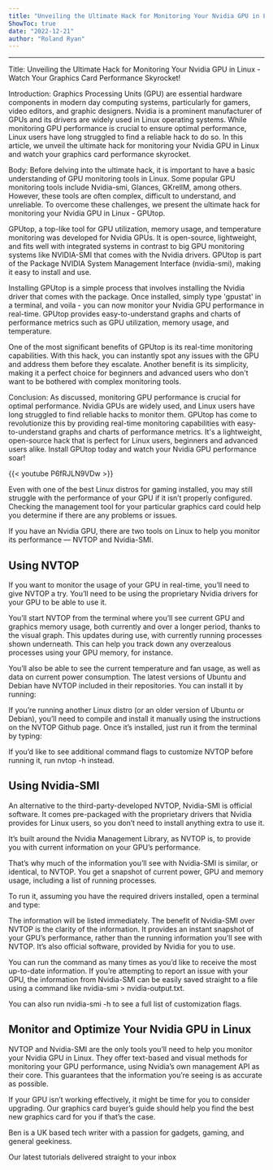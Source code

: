 ```yaml
---
title: "Unveiling the Ultimate Hack for Monitoring Your Nvidia GPU in Linux - Watch Your Graphics Card Performance Skyrocket!"
ShowToc: true 
date: "2022-12-21"
author: "Roland Ryan"
---
```

*****
Title: Unveiling the Ultimate Hack for Monitoring Your Nvidia GPU in Linux - Watch Your Graphics Card Performance Skyrocket!

Introduction:
Graphics Processing Units (GPU) are essential hardware components in modern day computing systems, particularly for gamers, video editors, and graphic designers. Nvidia is a prominent manufacturer of GPUs and its drivers are widely used in Linux operating systems. While monitoring GPU performance is crucial to ensure optimal performance, Linux users have long struggled to find a reliable hack to do so. In this article, we unveil the ultimate hack for monitoring your Nvidia GPU in Linux and watch your graphics card performance skyrocket.

Body:
Before delving into the ultimate hack, it is important to have a basic understanding of GPU monitoring tools in Linux. Some popular GPU monitoring tools include Nvidia-smi, Glances, GKrellM, among others. However, these tools are often complex, difficult to understand, and unreliable. To overcome these challenges, we present the ultimate hack for monitoring your Nvidia GPU in Linux - GPUtop.

GPUtop, a top-like tool for GPU utilization, memory usage, and temperature monitoring was developed for Nvidia GPUs. It is open-source, lightweight, and fits well with integrated systems in contrast to big GPU monitoring systems like NVIDIA-SMI that comes with the Nvidia drivers. GPUtop is part of the Package NVIDIA System Management Interface (nvidia-smi), making it easy to install and use.

Installing GPUtop is a simple process that involves installing the Nvidia driver that comes with the package. Once installed, simply type 'gpustat' in a terminal, and voila - you can now monitor your Nvidia GPU performance in real-time. GPUtop provides easy-to-understand graphs and charts of performance metrics such as GPU utilization, memory usage, and temperature.

One of the most significant benefits of GPUtop is its real-time monitoring capabilities. With this hack, you can instantly spot any issues with the GPU and address them before they escalate. Another benefit is its simplicity, making it a perfect choice for beginners and advanced users who don't want to be bothered with complex monitoring tools.

Conclusion:
As discussed, monitoring GPU performance is crucial for optimal performance. Nvidia GPUs are widely used, and Linux users have long struggled to find reliable hacks to monitor them. GPUtop has come to revolutionize this by providing real-time monitoring capabilities with easy-to-understand graphs and charts of performance metrics. It's a lightweight, open-source hack that is perfect for Linux users, beginners and advanced users alike. Install GPUtop today and watch your Nvidia GPU performance soar!

{{< youtube P6fRJLN9VDw >}} 



Even with one of the best Linux distros for gaming installed, you may still struggle with the performance of your GPU if it isn’t properly configured. Checking the management tool for your particular graphics card could help you determine if there are any problems or issues.
 
If you have an Nvidia GPU, there are two tools on Linux to help you monitor its performance — NVTOP and Nvidia-SMI.
 
## Using NVTOP
 
If you want to monitor the usage of your GPU in real-time, you’ll need to give NVTOP a try. You’ll need to be using the proprietary Nvidia drivers for your GPU to be able to use it.
 
You’ll start NVTOP from the terminal where you’ll see current GPU and graphics memory usage, both currently and over a longer period, thanks to the visual graph. This updates during use, with currently running processes shown underneath. This can help you track down any overzealous processes using your GPU memory, for instance.
 
You’ll also be able to see the current temperature and fan usage, as well as data on current power consumption. The latest versions of Ubuntu and Debian have NVTOP included in their repositories. You can install it by running:
 
If you’re running another Linux distro (or an older version of Ubuntu or Debian), you’ll need to compile and install it manually using the instructions on the NVTOP Github page. Once it’s installed, just run it from the terminal by typing:
 
If you’d like to see additional command flags to customize NVTOP before running it, run nvtop -h instead.
 
## Using Nvidia-SMI
 
An alternative to the third-party-developed NVTOP, Nvidia-SMI is official software. It comes pre-packaged with the proprietary drivers that Nvidia provides for Linux users, so you don’t need to install anything extra to use it.
 
It’s built around the Nvidia Management Library, as NVTOP is, to provide you with current information on your GPU’s performance.
 
That’s why much of the information you’ll see with Nvidia-SMI is similar, or identical, to NVTOP. You get a snapshot of current power, GPU and memory usage, including a list of running processes.
 
To run it, assuming you have the required drivers installed, open a terminal and type:
 
The information will be listed immediately. The benefit of Nvidia-SMI over NVTOP is the clarity of the information. It provides an instant snapshot of your GPU’s performance, rather than the running information you’ll see with NVTOP. It’s also official software, provided by Nvidia for you to use.
 
You can run the command as many times as you’d like to receive the most up-to-date information. If you’re attempting to report an issue with your GPU, the information from Nvidia-SMI can be easily saved straight to a file using a command like nvidia-smi > nvidia-output.txt.
 
You can also run nvidia-smi -h to see a full list of customization flags.
 
## Monitor and Optimize Your Nvidia GPU in Linux
 
NVTOP and Nvidia-SMI are the only tools you’ll need to help you monitor your Nvidia GPU in Linux. They offer text-based and visual methods for monitoring your GPU performance, using Nvidia’s own management API as their core. This guarantees that the information you’re seeing is as accurate as possible.
 
If your GPU isn’t working effectively, it might be time for you to consider upgrading. Our graphics card buyer’s guide should help you find the best new graphics card for you if that’s the case.
 
Ben is a UK based tech writer with a passion for gadgets, gaming, and general geekiness.
 
Our latest tutorials delivered straight to your inbox




